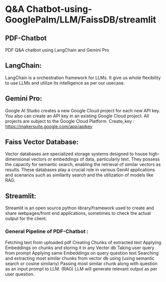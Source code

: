 # Q&A Chatbot-using-GooglePalm/LLM/FaissDB/streamlit
## PDF-Chatbot
PDF Q&A chatbot using LangChain and Gemini Pro

## LangChain:
LangChain is a orchestration framework for LLMs. It give us whole flexibility to use LLMs and utilize its intelligence as per our usecase.

## Gemini Pro:
Google AI Studio creates a new Google Cloud project for each new API key. You also can create an API key in an existing Google Cloud project. All projects are subject to the Google Cloud Platform. Create_key : https://makersuite.google.com/app/apikey

## Faiss Vector Database:
Vector databases are specialized storage systems designed to house high-dimensional vectors or embeddings of data, particularly text. They possess the capacity for semantic search, enabling the retrieval of similar vectors as results. These databases play a crucial role in various GenAI applications and scenarios such as similarity search and the utilization of models like RAG.

## Streamlit:
Streamlit is an open source python library/framework used to create and share webpages/front end applications, sometimes to check the actual output for the client.

### General Pipeline of PDF-Chatbot :
Fetching text from uploaded pdf
Creating Chunks of extracted text
Applying Embeddings on chunks and storing it in any Vector db
Taking user query from prompt
Applying same Embeddings on query question text
Searching and extracting most similar chunks from vector db using (using semantic search or cosine similariy)
Passing most similar chunk along with question as an input prompt to LLM. (RAG)
LLM will generate relevant output as per user question.

